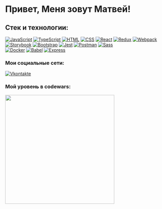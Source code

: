 # Привет, Меня зовут Матвей!

## Стек и технологии:
[![JavaScript](https://shields.io/badge/-JavaScript-f7df1c?logo=javascript&style=for-the-badge&logoColor=222222)](https://learn.javascript.ru/)
[![TypeScript](https://img.shields.io/badge/-TypeScript-3078C6?logo=TypeScript&style=for-the-badge&logoColor=fff)](https://www.typescriptlang.org/)
[![HTML](https://shields.io/badge/-HTML5-e54c20?logo=html5&style=for-the-badge&logoColor=fff)](https://html5book.ru/html-html5/)
[![CSS](https://shields.io/badge/-CSS3-2162af?logo=css3&style=for-the-badge&logoColor=fff)](https://html5book.ru/osnovy-css/)
[![React](https://shields.io/badge/-React-fff?logo=react&style=for-the-badge&logoColor=57c4dc)](https://reactjs.org/)
[![Redux](https://img.shields.io/badge/-Redux-4d3477?logo=Redux&style=for-the-badge&logoColor=fff)](https://redux.js.org/)
[![Webpack](https://img.shields.io/badge/-Webpack-548299?logo=Webpack&style=for-the-badge&logoColor=fff)](https://webpack.js.org/)
<br />
[![Storybook](https://img.shields.io/badge/-Storybook-ff4685?logo=Storybook&style=for-the-badge&logoColor=fff)](https://storybook.js.org/)
[![Bootstrap](https://img.shields.io/badge/-Bootstrap-7852b2?logo=bootstrap&style=for-the-badge&logoColor=fff)](https://getbootstrap.com/)
[![Jest](https://img.shields.io/badge/-Jest-C21325?logo=Jest&style=for-the-badge&logoColor=fff)](https://jestjs.io/)
[![Postman](https://img.shields.io/badge/-Postman-fc6c35?logo=Postman&style=for-the-badge&logoColor=fff)](https://www.postman.com/)
[![Sass](https://img.shields.io/badge/-Sass-cc6599?logo=sass&style=for-the-badge&logoColor=fff)](https://sass-scss.ru/)
<br/>
[![Docker](https://img.shields.io/badge/-Docker-1C63ED?logo=Docker&style=for-the-badge&logoColor=fff)](https://www.docker.com/)
[![Babel](https://img.shields.io/badge/-Babel-F6DA55?logo=Babel&style=for-the-badge&logoColor=000000)](https://babeljs.io/)
[![Express](https://img.shields.io/badge/-Express-1c2130?logo=Express&style=for-the-badge&logoColor=fff)](https://expressjs.com/)

### Мои социальные сети:

[![Vkontakte](https://shields.io/badge/-Vkontakte-000?logo=vk&logoColor=4F7DB3&style=for-the-badge)](https://vk.com/1fedotov)

### Мой уровень в codewars:
<img width='350px' src='https://www.codewars.com/users/Matvey991/badges/large'>

